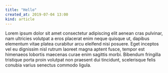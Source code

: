 ```yaml
---
title: "Hello"
created_at: 2019-07-04 13:00
kind: article
---
```


Lorem ipsum dolor sit amet consectetur adipiscing elit aenean cras pulvinar, nam ultricies volutpat a eros placerat enim neque quisque ut, dapibus elementum vitae platea curabitur arcu eleifend nisi posuere. Eget inceptos vel eu dignissim nisl rutrum laoreet magna aptent fusce, tempor est himenaeos lobortis maecenas curae enim sagittis morbi. Bibendum fringilla tristique porta proin volutpat non praesent dui tincidunt, scelerisque felis conubia varius senectus commodo ligula.

